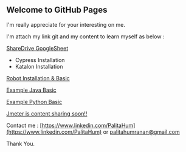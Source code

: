 ## Welcome to GitHub Pages

I'm really appreciate for your interesting on me.

I'm attach my link git and my content to learn myself as below : 

[ShareDrive GoogleSheet](https://github.com/PaliHum/GoogleShareDrive.git)
- Cypress Installation 
- Katalon Installation 

[Robot Installation & Basic](https://github.com/PaliHum/Ex.RobotBasic.git)

[Example Java Basic](https://github.com/PaliHum/Ex.JavaBasic.git)

[Example Python Basic](https://github.com/PaliHum/Python.git)

[Jmeter is content sharing soon!!](https://palihum.github.io/MyProfile/)

Contact me : 
[https://www.linkedin.com/PalitaHum](https://www.linkedin.com/PalitaHum)  or [palitahumranan@gmail.com](https://mail.google.com)

Thank You.


